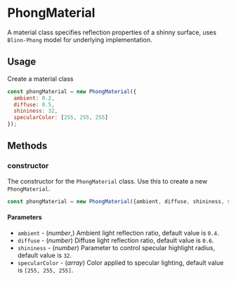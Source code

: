 # PhongMaterial

A material class specifies reflection properties of a shinny surface, uses `Blinn-Phong` model for underlying implementation. 


## Usage

Create a material class
```js
const phongMaterial = new PhongMaterial({
  ambient: 0.2,
  diffuse: 0.5,
  shininess: 32,
  specularColor: [255, 255, 255]
});
```

## Methods

### constructor

The constructor for the `PhongMaterial` class. Use this to create a new `PhongMaterial`.

```js
const phongMaterial = new PhongMaterial({ambient, diffuse, shininess, specularColor});
```
#### Parameters

* `ambient` - (*number*,) Ambient light reflection ratio, default value is `0.4`.
* `diffuse` - (*number*) Diffuse light reflection ratio, default value is `0.6`.
* `shininess` - (*number*) Parameter to control specular highlight radius, default value is `32`.
* `specularColor` - (*array*) Color applied to specular lighting, default value is `[255, 255, 255]`.
